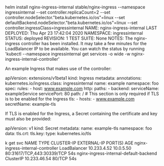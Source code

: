   helm install nginx-ingress-internal stable/nginx-ingress     --namespace ingressinternal     --set controller.replicaCount=2     --set controller.nodeSelector."beta\.kubernetes\.io/os"=linux     --set defaultBackend.nodeSelector."beta\.kubernetes\.io/os"=linux  --set controller.ingressClass=ingressinternal
NAME: nginx-ingress-internal
LAST DEPLOYED: Thu Apr 23 17:42:04 2020
NAMESPACE: ingressinternal
STATUS: deployed
REVISION: 1
TEST SUITE: None
NOTES:
The nginx-ingress controller has been installed.
It may take a few minutes for the LoadBalancer IP to be available.
You can watch the status by running 'kubectl --namespace ingressinternal get services -o wide -w nginx-ingress-internal-controller'

An example Ingress that makes use of the controller:

  apiVersion: extensions/v1beta1
  kind: Ingress
  metadata:
    annotations:
      kubernetes.io/ingress.class: ingressinternal
    name: example
    namespace: foo
  spec:
    rules:
      - host: www.example.com
        http:
          paths:
            - backend:
                serviceName: exampleService
                servicePort: 80
              path: /
    # This section is only required if TLS is to be enabled for the Ingress
    tls:
        - hosts:
            - www.example.com
          secretName: example-tls

If TLS is enabled for the Ingress, a Secret containing the certificate and key must also be provided:

  apiVersion: v1
  kind: Secret
  metadata:
    name: example-tls
    namespace: foo
  data:
    tls.crt: <base64 encoded cert>
    tls.key: <base64 encoded key>
  type: kubernetes.io/tls



k get svc
NAME                                     TYPE           CLUSTER-IP     EXTERNAL-IP   PORT(S)                      AGE
nginx-ingress-internal-controller        LoadBalancer   10.233.4.52    10.0.5.50     80:31617/TCP,443:30339/TCP   54s
nginx-ingress-internal-default-backend   ClusterIP      10.233.46.54   <none>        80/TCP                       54s
